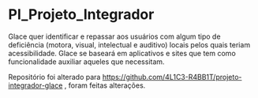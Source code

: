 # PI_Projeto_Integrador
Glace quer identificar e repassar aos usuários com algum tipo de deficiência (motora, visual, intelectual e auditivo) locais pelos quais teriam acessibilidade.
Glace se baseará em aplicativos e sites que tem como funcionalidade auxiliar aqueles que necessitam. 


Repositório foi alterado para https://github.com/4L1C3-R4BB1T/projeto-integrador-glace , foram feitas alterações. 
